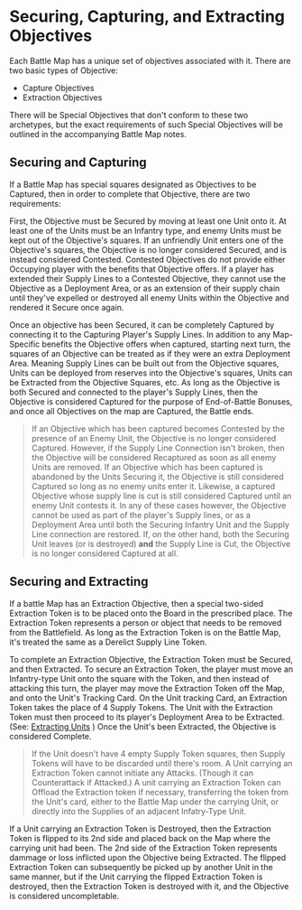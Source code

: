 # Securing, Capturing, and Extracting Objectives

Each Battle Map has a unique set of objectives associated with it. There are two basic types of Objective: 
- Capture Objectives
- Extraction Objectives

There will be Special Objectives that don't conform to these two archetypes, but the exact requirements of such Special Objectives will be outlined in the accompanying Battle Map notes.

## Securing and Capturing

If a Battle Map has special squares designated as Objectives to be Captured, then in order to complete that Objective, there are two requirements:  

First, the Objective must be Secured by moving at least one Unit onto it.  At least one of the Units must be an Infantry type, and enemy Units must be kept out of the Objective's squares.  If an unfriendly Unit enters one of the Objective's squares, the Objective is no longer considered Secured, and is instead considered Contested.  Contested Objectives do not provide either Occupying player with the benefits that Objective offers.  If a player has extended their Supply Lines to a Contested Objective, they cannot use the Objective as a Deployment Area, or as an extension of their supply chain until they've expelled or destroyed all enemy Units within the Objective and rendered it Secure once again.  

Once an objective has been Secured, it can be completely Captured by connecting it to the Capturing Player's Supply Lines.  In addition to any Map-Specific benefits the Objective offers when captured, starting next turn, the squares of an Objective can be treated as if they were an extra Deployment Area.  Meaning Supply Lines can be built out from the Objective squares, Units can be deployed from reserves into the Objective's squares, Units can be Extracted from the Objective Squares, etc.  As long as the Objective is both Secured and connected to the player's Supply Lines, then the Objective is considered Captured for the purpose of End-of-Battle Bonuses, and once all Objectives on the map are Captured, the Battle ends.  

> If an Objective which has been captured becomes Contested by the presence of an Enemy Unit, the Objective is no longer considered Captured.  However, if the Supply Line Connection isn't broken, then the Objective will be considered Recaptured as soon as all enemy Units are removed.  If an Objective which has been captured is abandoned by the Units Securing it, the Objective is still considered Captured so long as no enemy units enter it.  Likewise, a captured Objective whose supply line is cut is still considered Captured until an enemy Unit contests it.  In any of these cases however, the Objective cannot be used as part of the player's Supply lines, or as a Deployment Area until both the Securing Infantry Unit and the Supply Line connection are restored.  If, on the other hand, both the Securing Unit leaves (or is destroyed) **and** the Supply Line is Cut, the Objective is no longer considered Captured at all.

## Securing and Extracting

If a battle Map has an Extraction Objective, then a special two-sided Extraction Token is to be placed onto the Board in the prescribed place.  The Extraction Token represents a person or object that needs to be removed from the Battlefield.  As long as the Extraction Token is on the Battle Map, it's treated the same as a Derelict Supply Line Token.  

To complete an Extraction Objective, the Extraction Token must be Secured, and then Extracted.  To secure an Extraction Token, the player must move an Infantry-type Unit onto the square with the Token, and then instead of attacking this turn, the player may move the Extraction Token off the Map, and onto the Unit's Tracking Card.  On the Unit tracking Card, an Extraction Token takes the place of 4 Supply Tokens. The Unit with the Extraction Token must then proceed to its player's Deployment Area to be Extracted.  (See: [Extracting Units](./Deployment.md#Extraction) )  Once the Unit's been Extracted, the Objective is considered Complete. 

> If the Unit doesn't have 4 empty Supply Token squares, then Supply Tokens will have to be discarded until there's room.
> A Unit carrying an Extraction Token cannot initiate any Attacks. (Though it can Counterattack if Attacked.)
> A unit carrying an Extraction Token can Offload the Extraction token if necessary, transferring the token from the Unit's card, either to the Battle Map under the carrying Unit, or directly into the Supplies of an adjacent Infatry-Type Unit.  

If a Unit carrying an Extraction Token is Destroyed, then the Extraction Token is flipped to its 2nd side and placed back on the Map where the carrying unit had been.  The 2nd side of the Extraction Token represents dammage or loss inflicted upon the Objective being Extracted.  The flipped Extraction Token can subsequently be picked up by another Unit in the same manner, but if the Unit carrying the flipped Extraction Token is destroyed, then the Extraction Token is destroyed with it, and the Objective is considered uncompletable.  
